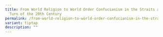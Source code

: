 ```yaml
---
title: From World Religion to World Order Confucianism in the Straits at the
  Turn of the 20th Century
permalink: /from-world-religion-to-world-order-confucianism-in-the-straits-at-the-turn-of-the-20th-century/
variant: tiptap
description: ""
---
```

